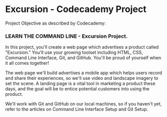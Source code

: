 # Excursion - Codecademy Project

Project Objective as described by Codecademy:

### LEARN THE COMMAND LINE - Excursion Project.

In this project, you'll create a web page which advertises a product called "Excursion." 
You'll use your growing toolset including HTML, CSS, Command Line Interface, Git, and GitHub. 
You'll be proud of yourself when it all comes together!

The web page we'll build advertises a mobile app which helps users record and share their experiences, 
so we'll use video and landscape imagery to set the scene. A landing page is a vital tool in marketing 
a product these days, and the goal will be to entice potential customers into using the product.

We'll work with Git and GitHub on our local machines, so if you haven't yet, refer to the articles 
on Command Line Interface Setup and Git Setup.
